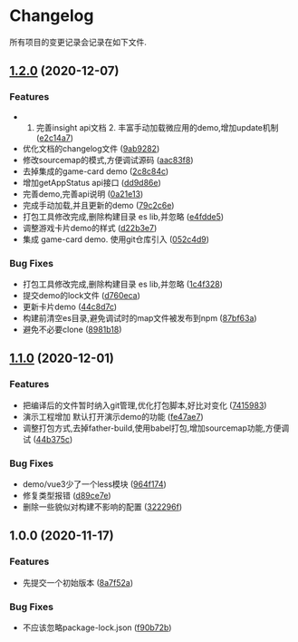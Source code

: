 # Changelog

所有项目的变更记录会记录在如下文件.

## [1.2.0](https://gitlab.vmic.xyz///compare/v1.1.0...v1.2.0) (2020-12-07)


### Features

* 1. 完善insight api文档 2. 丰富手动加载微应用的demo,增加update机制 ([e2c14a7](https://gitlab.vmic.xyz///commit/e2c14a7614ae46215e72c0a21c02060e50faf824))
* 优化文档的changelog文件 ([9ab9282](https://gitlab.vmic.xyz///commit/9ab9282c6b2fed66717b12ffd0356a11742f0c1f))
* 修改sourcemap的模式,方便调试源码 ([aac83f8](https://gitlab.vmic.xyz///commit/aac83f811a6895cd1c7b9fcf8f0f3b2045f1553d))
* 去掉集成的game-card demo ([2c8c84c](https://gitlab.vmic.xyz///commit/2c8c84c8dc92b3e9883e16e89af463caa6f4898a))
* 增加getAppStatus api接口 ([dd9d86e](https://gitlab.vmic.xyz///commit/dd9d86e772af6dad649015803db9e314b86b3760))
* 完善demo,完善api说明 ([0a21e13](https://gitlab.vmic.xyz///commit/0a21e134ef6e5f5e706091795d2a367c1450fb17))
* 完成手动加载,并且更新的demo ([79c2c6e](https://gitlab.vmic.xyz///commit/79c2c6e95d79042eac6819ef32e8ffc9db09c3c0))
* 打包工具修改完成,删除构建目录 es lib,并忽略 ([e4fdde5](https://gitlab.vmic.xyz///commit/e4fdde54cdaa7c2bbd6abb4b96c2b6d98f65abcf))
* 调整游戏卡片demo的样式 ([d22b3e7](https://gitlab.vmic.xyz///commit/d22b3e71b8cc00a8960ceb84d6ad654527cafabd))
* 集成 game-card demo. 使用git仓库引入 ([052c4d9](https://gitlab.vmic.xyz///commit/052c4d9355b67552120a3c8eef6eebc4b2c75b89))


### Bug Fixes

* 打包工具修改完成,删除构建目录 es lib,并忽略 ([1c4f328](https://gitlab.vmic.xyz///commit/1c4f3289f37e677229cc29650976bd8eeff628c0))
* 提交demo的lock文件 ([d760eca](https://gitlab.vmic.xyz///commit/d760eca19c6727ab55f19b67198f00f60c9855a2))
* 更新卡片demo ([44c8d7c](https://gitlab.vmic.xyz///commit/44c8d7c1ba1de777623efbd1b43e01acf005982f))
* 构建前清空es目录,避免调试时的map文件被发布到npm ([87bf63a](https://gitlab.vmic.xyz///commit/87bf63a5586108edab2a0ffde5ed7bb72d14e718))
* 避免不必要clone ([8981b18](https://gitlab.vmic.xyz///commit/8981b181e6c7fb9397dd028b07b3257c63b35c72))

## [1.1.0](https://gitlab.vmic.xyz///compare/v1.0.0...v1.1.0) (2020-12-01)


### Features

* 把编译后的文件暂时纳入git管理,优化打包脚本,好比对变化 ([7415983](https://gitlab.vmic.xyz///commit/7415983b84d022b08f1b5c62c6fd4758ce797ed0))
* 演示工程增加 默认打开演示demo的功能 ([fe47ae7](https://gitlab.vmic.xyz///commit/fe47ae7ece171b3471413bc81a234feaed23cc55))
* 调整打包方式,去掉father-build,使用babel打包,增加sourcemap功能,方便调试 ([44b375c](https://gitlab.vmic.xyz///commit/44b375c9e6535e0143fe3a171ac890a72bc163b0))


### Bug Fixes

* demo/vue3少了一个less模块 ([964f174](https://gitlab.vmic.xyz///commit/964f174420d7a093d3389268a70f5469b40469fa))
* 修复类型报错 ([d89ce7e](https://gitlab.vmic.xyz///commit/d89ce7e78f1dfebfac1453c58273b86906be3ed4))
* 删除一些貌似对构建不影响的配置 ([322296f](https://gitlab.vmic.xyz///commit/322296f3a0f3c5df9f4ade2c038dd82317033d2c))

## 1.0.0 (2020-11-17)


### Features

* 先提交一个初始版本 ([8a7f52a](https://gitlab.vmic.xyz///commit/8a7f52ad4fcbd990d226be290411d89e6123f958))


### Bug Fixes

* 不应该忽略package-lock.json ([f90b72b](https://gitlab.vmic.xyz///commit/f90b72bbfce4212ada08255a210f9d72c79732c5))
